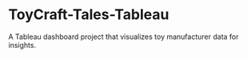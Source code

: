 # ToyCraft-Tales-Tableau
A Tableau dashboard project that visualizes toy manufacturer data for insights.
